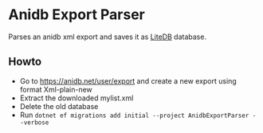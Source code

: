 # Anidb Export Parser
Parses an anidb xml export and saves it as [LiteDB](https://www.litedb.org/) database.
 

## Howto
- Go to https://anidb.net/user/export and create a new export using format Xml-plain-new
- Extract the downloaded mylist.xml
- Delete the old database
- Run ```dotnet ef migrations add initial --project AnidbExportParser --verbose```